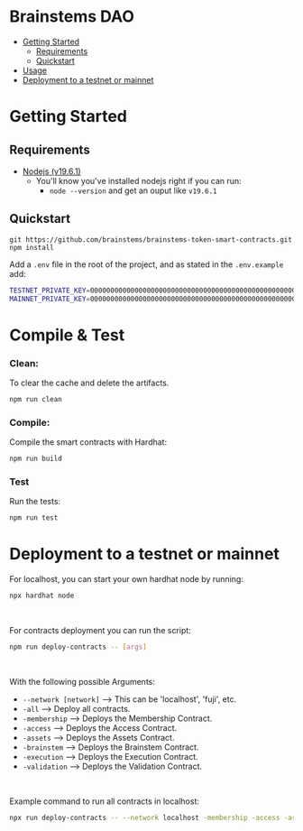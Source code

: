 # Brainstems DAO

- [Getting Started](#getting-started)
  - [Requirements](#requirements)
  - [Quickstart](#quickstart)
- [Usage](#usage)
- [Deployment to a testnet or mainnet](#deployment-to-a-testnet-or-mainnet)


# Getting Started

## Requirements

- [Nodejs (v19.6.1)](https://nodejs.org/dist/v19.6.1/node-v19.6.1-x64.msi)
  - You'll know you've installed nodejs right if you can run:
    - `node --version` and get an ouput like `v19.6.1`
## Quickstart

```
git https://github.com/brainstems/brainstems-token-smart-contracts.git
npm install
```

Add a `.env` file in the root of the project, and as stated in the `.env.example` add:
```sh
TESTNET_PRIVATE_KEY=000000000000000000000000000000000000000000000000000000000000003c
MAINNET_PRIVATE_KEY=000000000000000000000000000000000000000000000000000000000000003c
```


# Compile & Test

### Clean:
To clear the cache and delete the artifacts.
```sh
npm run clean
```


### Compile:

Compile the smart contracts with Hardhat:

```sh
npm run build
```

### Test

Run the tests:

```sh
npm run test
```

# Deployment to a testnet or mainnet

For localhost, you can start your own hardhat node by running:
```sh
npx hardhat node
```

<br>

For contracts deployment you can run the script:
```sh
npm run deploy-contracts -- [args]
```

<br>

With the following possible Arguments:

- `--network [network]` --> This can be 'localhost', 'fuji', etc.
- `-all` --> Deploy all contracts.
- `-membership` --> Deploys the Membership Contract.
- `-access` --> Deploys the Access Contract.
- `-assets` --> Deploys the Assets Contract.
- `-brainstem` --> Deploys the Brainstem Contract.
- `-execution` --> Deploys the Execution Contract.
- `-validation` --> Deploys the Validation Contract.

<br>

Example command to run all contracts in localhost:
```sh
npx run deploy-contracts -- --network localhost -membership -access -assets -brainstem -execution -validation
```
